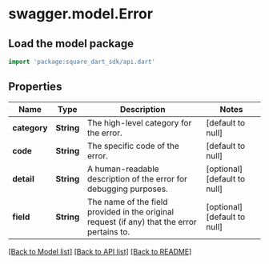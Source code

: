 # swagger.model.Error

## Load the model package
```dart
import 'package:square_dart_sdk/api.dart'
```

## Properties
Name | Type | Description | Notes
------------ | ------------- | ------------- | -------------
**category** | **String** | The high-level category for the error. | [default to null]
**code** | **String** | The specific code of the error. | [default to null]
**detail** | **String** | A human-readable description of the error for debugging purposes. | [optional] [default to null]
**field** | **String** | The name of the field provided in the original request (if any) that the error pertains to. | [optional] [default to null]

[[Back to Model list]](../README.md#documentation-for-models) [[Back to API list]](../README.md#documentation-for-api-endpoints) [[Back to README]](../README.md)

